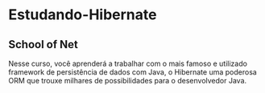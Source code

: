 # Estudando-Hibernate

## School of Net

Nesse curso, você aprenderá a trabalhar com o mais famoso e utilizado framework de persistência de dados com Java, o Hibernate uma poderosa ORM que trouxe milhares de possibilidades para o desenvolvedor Java.

